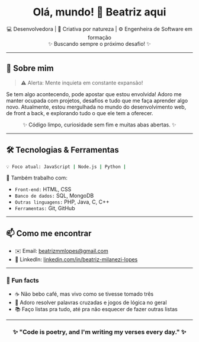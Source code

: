 <h1 align="center">Olá, mundo! 👋 Beatriz aqui </h1>

<p align="center">
  💻 Desenvolvedora | 🎨 Criativa por natureza | ⚙️ Engenheira de Software em formação <br/>
  ✨ Buscando sempre o próximo desafio! ✨
</p>

---

## 🚀 Sobre mim

> ⚠️ Alerta: Mente inquieta em constante expansão!

Se tem algo acontecendo, pode apostar que estou envolvida! Adoro me manter ocupada com projetos, desafios e tudo que me faça aprender algo novo. Atualmente, estou mergulhada no mundo do desenvolvimento web, de front a back, e explorando tudo o que ele tem a oferecer.

<p align="center"> ✨ Código limpo, curiosidade sem fim e muitas abas abertas. ✨ </p>

---

## 🛠️ Tecnologias & Ferramentas

```bash
💡 Foco atual: JavaScript | Node.js | Python |
```

📌 Também trabalho com:

- `Front-end:` HTML, CSS
- `Banco de dados:` SQL, MongoDB
- `Outras linguagens:` PHP, Java, C, C++
- `Ferramentas:` Git, GitHub

---

## 📫 Como me encontrar

- ✉️ Email: [beatrizmmlopes@gmail.com](mailto:beatrizmmlopes@gmail.com)
- 💼 LinkedIn: [linkedin.com/in/beatriz-milanezi-lopes](https://linkedin.com/in/beatriz-milanezi-lopes)

---

### 🧩 Fun facts

- ☕ Não bebo café, mas vivo como se tivesse tomado três
- 🧩 Adoro resolver palavras cruzadas e jogos de lógica no geral
- 📚 Faço listas pra tudo, até pra não esquecer de fazer outras listas

---

<h3 align="center"> ✨ "Code is poetry, and I'm writing my verses every day." ✨</h1>
